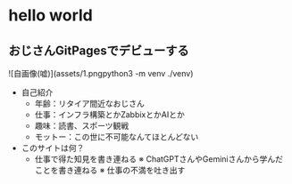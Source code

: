  # hello world
 ## おじさんGitPagesでデビューする
 ![自画像(嘘)](assets/1.pngpython3 -m venv ./venv)
 * 自己紹介
   * 年齢：リタイア間近なおじさん
   * 仕事：インフラ構築とかZabbixとかAIとか
   * 趣味：読書、スポーツ観戦
   * モットー：この世に不可能なんてほとんどない
 * このサイトは何？
   * 仕事で得た知見を書き連ねる
   ※ ChatGPTさんやGeminiさんから学んだことを書き連ねる
   ※ 仕事の不満を吐き出す 
